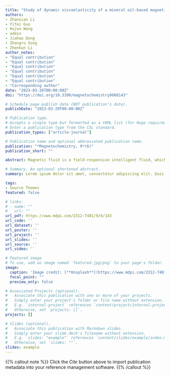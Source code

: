 ```yaml
---
title: "Study of dynamic viscoelasticity of a mineral oil-based magnetic fluid"
authors:
- Zhanxian Li
- Yifei Guo
- Hujun Wang
- admin
- Jiahao Dong
- Zhongru Song
- Zhenkun Li
author_notes:
- "Equal contribution"
- "Equal contribution"
- "Equal contribution"
- "Equal contribution"
- "Equal contribution"
- "Equal contribution"
- "Corresponding author"
date: "2023-03-26T00:00:00Z"
doi: "https://doi.org/10.3390/magnetochemistry9060143"

# Schedule page publish date (NOT publication's date).
publishDate: "2023-03-29T00:00:00Z"

# Publication type.
# Accepts a single type but formatted as a YAML list (for Hugo requirements).
# Enter a publication type from the CSL standard.
publication_types: ["article-journal"]

# Publication name and optional abbreviated publication name.
publication: "*Magnetochemistry, 9*(6)"
publication_short: ""

abstract: Magnetic fluid is a field-responsive intelligent fluid, which has the flow characteristics of liquid and the elastic properties of solid. Because of its unique properties, it has a strong application prospect in the fields of magnetic soft robot, intelligent sensor, and so on. Dynamic viscoelasticity is a significant index to investigate the performance of magnetic fluid in the application process. In this paper, the dynamic viscoelasticity of a homemade mineral oil-based magnetic fluid was investigated under oscillatory shear experimental conditions using an MCR302 rheometer, and the effects of different temperatures and magnetic fields on the dynamic viscoelasticity were examined. Amplitude sweeps tests showed that the value of the storage modulus remained constant within the linear viscoelastic region (LVE) and the stable structure was not destroyed. As the magnetic field strength increased or the temperature increased, the range of the linear viscoelastic zone decreased. At large amplitude, the loss modulus will first appear as a peak and then decrease. The frequency sweep experiment showed that the storage modulus and loss modulus increased with the increase in angular frequency, and the greater the magnetic field intensity, the longer the internal structure relaxation time. When the magnetic field was constant, the higher the temperature, the smaller the storage modulus and loss modulus of the magnetic fluid. At high temperature, the loss coefficient of mesmeric fluid was large, and the magnetic fluid was more viscous. The lower the temperature is, the smaller the loss coefficient of the magnetic fluid is, and the magnetic fluid is more pliant. The study of dynamic viscoelasticity of magnetic fluids lays the foundation for establishing the complete structure intrinsic relationship of magnetic fluids and provides guidance for the application of magnetic fluids in magnetic 3D printing, droplet robot, and smart wear.

# Summary. An optional shortened abstract.
summary: Lorem ipsum dolor sit amet, consectetur adipiscing elit. Duis posuere tellus ac convallis placerat. Proin tincidunt magna sed ex sollicitudin condimentum.

tags:
- Source Themes
featured: false

# links:
# - name: ""
#   url: ""
url_pdf: https://www.mdpi.com/2312-7481/9/6/143
url_code: ''
url_dataset: ''
url_poster: ''
url_project: ''
url_slides: ''
url_source: ''
url_video: ''

# Featured image
# To use, add an image named `featured.jpg/png` to your page's folder. 
image:
  caption: 'Image credit: [**Unsplash**](https://www.mdpi.com/2312-7481/9/6/143)'
  focal_point: ""
  preview_only: false

# Associated Projects (optional).
#   Associate this publication with one or more of your projects.
#   Simply enter your project's folder or file name without extension.
#   E.g. `internal-project` references `content/project/internal-project/index.md`.
#   Otherwise, set `projects: []`.
projects: []

# Slides (optional).
#   Associate this publication with Markdown slides.
#   Simply enter your slide deck's filename without extension.
#   E.g. `slides: "example"` references `content/slides/example/index.md`.
#   Otherwise, set `slides: ""`.
slides: example
---
```


{{% callout note %}}
Click the *Cite* button above to import publication metadata into your reference management software.
{{% /callout %}}